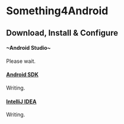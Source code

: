 # Something4Android

## Download, Install & Configure

#### ~Android Studio~

Please wait.

#### [Android SDK](./Android-SDK)

Writing.

#### [IntelliJ IDEA](./IntelliJ-IDEA)

Writing.
